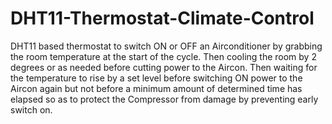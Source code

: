 # DHT11-Thermostat-Climate-Control
DHT11 based thermostat to switch ON or OFF an Airconditioner by grabbing the room temperature at the start of the cycle. Then cooling the room by 2 degrees or as needed before cutting power to the Aircon. Then waiting for the temperature to rise by a set level before switching ON power to the Aircon again but not before a minimum amount of determined time has elapsed so as to protect the Compressor from damage by preventing early switch on.
